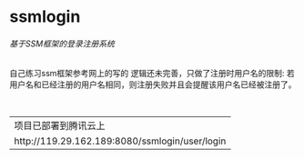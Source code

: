 # ssmlogin
###### 基于SSM框架的登录注册系统
自己练习ssm框架参考网上的写的
逻辑还未完善，只做了注册时用户名的限制:
若用户名和已经注册的用户名相同，则注册失败并且会提醒该用户名已经被注册了。
<table>
    <tr>
        <td>项目已部署到腾讯云上</td>
    </tr>
    <tr>
        <td>http://119.29.162.189:8080/ssmlogin/user/login</td>
    </tr>
</table>

